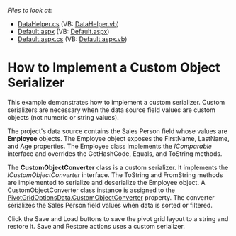 <!-- default file list -->
*Files to look at*:

* [DataHelper.cs](./CS/ASPxPivotGrid_CustomObjectConverter/DataHelper.cs) (VB: [DataHelper.vb](./VB/ASPxPivotGrid_CustomObjectConverter/DataHelper.vb))
* [Default.aspx](./CS/ASPxPivotGrid_CustomObjectConverter/Default.aspx) (VB: [Default.aspx](./VB/ASPxPivotGrid_CustomObjectConverter/Default.aspx))
* [Default.aspx.cs](./CS/ASPxPivotGrid_CustomObjectConverter/Default.aspx.cs) (VB: [Default.aspx.vb](./VB/ASPxPivotGrid_CustomObjectConverter/Default.aspx.vb))
<!-- default file list end -->
# How to Implement a Custom Object Serializer


This example demonstrates how to implement a custom serializer. Custom serializers are necessary when the data source field values are custom objects (not numeric or string values).

The project's data source contains the Sales Person field whose values are **Employee** objects. The Employee object exposes the FirstName, LastName, and Age properties. The Employee class implements the _IComparable_ interface and overrides the GetHashCode, Equals, and ToString methods.

The **CustomObjectConverter** class is a custom serializer. It implements the _ICustomObjectConverter_ interface. The ToString and FromString methods are implemented to serialize and deserialize the Employee object. A CustomObjectConverter class instance is assigned to the [PivotGridOptionsData.CustomObjectConverter](https://docs.devexpress.com/CoreLibraries/DevExpress.XtraPivotGrid.PivotGridOptionsData.CustomObjectConverter) property. The converter serializes the Sales Person field values when data is sorted or filtered. 

Click the Save and Load buttons to save the pivot grid layout to a string and restore it. Save and Restore actions uses a custom serializer.
